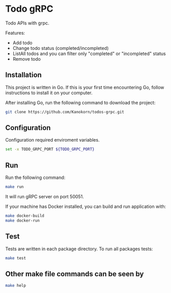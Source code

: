 # Todo gRPC

Todo APIs with grpc.

Features:
- Add todo
- Change todo status (completed/incompleted)
- ListAll todos and you can filter only "completed" or "incompleted" status
- Remove todo

## Installation

This project is written in Go. If this is your first time encountering Go, follow instructions to install it on your computer.

After installing Go, run the following command to download the project:

```bash
git clone https://github.com/Kanokorn/todos-grpc.git
```

## Configuration

Configuration required enviroment variables.

```bash
set -x TODO_GRPC_PORT ${TODO_GRPC_PORT}
```

## Run

Run the following command:

```bash
make run
```

It will run gRPC server on port 50051.

If your machine has Docker installed, you can build and run application with:

```bash
make docker-build
make docker-run
```

## Test

Tests are written in each package directory. To run all packages tests:

```bash
make test
```

## Other make file commands can be seen by

```bash
make help
```
